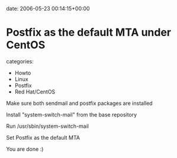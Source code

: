 


date: 2006-05-23 00:14:15+00:00


# Postfix as the default MTA under CentOS

categories:
- Howto
- Linux
- Postfix
- Red Hat/CentOS


Make sure both sendmail and postfix packages are installed

Install "system-switch-mail" from the base repository

Run /usr/sbin/system-switch-mail

Set Postfix as the default MTA

You are done :)
